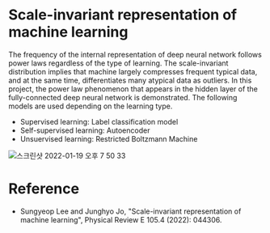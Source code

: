 # Scale-invariant representation of machine learning
The frequency of the internal representation of deep neural network follows power laws regardless of the type of learning. The scale-invariant distribution implies that machine largely compresses frequent typical data, and at the same time, differentiates many atypical data as outliers. In this project, the power law phenomenon that appears in the hidden layer of the fully-connected deep neural network is demonstrated. The following models are used depending on the learning type. 
- Supervised learning: Label classification model 
- Self-supervised learning: Autoencoder
- Unsuervised learning: Restricted Boltzmann Machine  

![스크린샷 2022-01-19 오후 7 50 33](https://user-images.githubusercontent.com/42707786/150115923-96706358-fe12-45b6-a002-f025a1620975.png)

# Reference
- Sungyeop Lee and Junghyo Jo, "Scale-invariant representation of machine learning", Physical Review E 105.4 (2022): 044306. 
